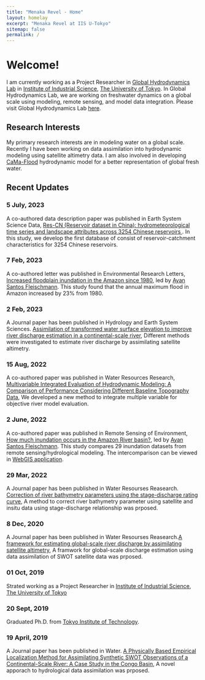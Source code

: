 ```yaml
---
title: "Menaka Revel - Home"
layout: homelay
excerpt: "Menaka Revel at IIS U-Tokyo"
sitemap: false
permalink: /
---
```

# Welcome!

I am currently working as a Project Researcher in [Global Hydrodynamics Lab]("https://global-hydrodynamics.github.io/") in [Institute of Industrial Science]("https://www.iis.u-tokyo.ac.jp/en/"), [The University of Tokyo]("https://www.u-tokyo.ac.jp/en/"). In Global Hydrodynamics Lab, we are working on freshwater dynamics on a global scale using modeling, remote sensing, and model data integration. 
Please visit Global Hydrodynamics Lab [here]("https://global-hydrodynamics.github.io/").

## Research Interests
My primary research interests are in modeling water on a global scale. Recently I have been working on data assimilation into hydrodynamic modeling using satellite altimetry data. I am also involved in developing [CaMa-Flood]("https://github.com/global-hydrodynamics/CaMa-Flood_v4") hydrodynamic model for a better representation of global fresh water.

## Recent Updates
### 5 July, 2023
A co-authored data description paper was published in Earth System Science Data, [Res-CN (Reservoir dataset in China): hydrometeorological time series and landscape attributes across 3254 Chinese reservoirs
](https://doi.org/10.5194/essd-15-2781-2023). In this study, we develop the first database of consist of reservoir-catchment characteristics for 3254 Chinese reservoirs.

### 7 Feb, 2023
A co-authored letter was published in Environmental Research Letters, [Increased floodplain inundation in the Amazon since 1980](https://doi.org/10.1088/1748-9326/acb9a7), led by [Ayan Santos Fleischmann](https://www.ufrgs.br/lsh/team/phd-students/ayan-santos-fleischmann/). This study found that the annual maximum flood in Amazon increased by 23% from 1980.

### 2 Feb, 2023
A Journal paper has been published in Hydrology and Earth System Sciences. [Assimilation of transformed water surface elevation to improve river discharge estimation in a continental-scale river](https://doi.org/10.5194/hess-27-647-2023), Different methods were investigated to estimate river discharge by assimilating satellite altimetry.

### 15 Aug, 2022
A co-authored paper was published in Water Resources Research, [Multivariable Integrated Evaluation of Hydrodynamic Modeling: A Comparison of Performance Considering Different Baseline Topography Data](https://doi.org/10.1029/2021WR031819), We developed a new method to integrate multiple variable for objective river model evaluation. 

### 2 June, 2022
A co-authored paper was published in Remote Sensing of Environment, [How much inundation occurs in the Amazon River basin?](https://doi.org/10.1016/j.rse.2022.113099), led by [Ayan Santos Fleischmann](https://www.ufrgs.br/lsh/team/phd-students/ayan-santos-fleischmann/). This study compares 29 inundation datasets from remote sensing/hydrological modeling. The intercomparison can be viewed in [WebGIS application](https://amazon-inundation.herokuapp.com/).

### 29 Mar, 2022
A Journal paper has been published in Water Resourses Reasearch. [Correction of river bathymetry parameters using the stage-discharge rating curve]("https://agupubs.onlinelibrary.wiley.com/doi/10.1029/2021WR031226"), A method to correct river bathymetry parameter using satellite and insitu data using stage-discharge relationship was prposed.
         
### 8 Dec, 2020
A Journal paper has been published in Water Resourses Reasearch.[A framework for estimating global-scale river discharge by assimilating satellite altimetry]("https://agupubs.onlinelibrary.wiley.com/doi/10.1029/2020WR027876"), A framwork for global-scale discharge estimation using data assimilation of SWOT satellite data was prposed.
         
### 01 Oct, 2019
Strated working as a Project Researcher in [Institute of Industrial Science]("https://www.iis.u-tokyo.ac.jp/en/"), [The University of Tokyo]("https://www.u-tokyo.ac.jp/en/")
   
### 20 Sept, 2019
Graduated Ph.D. from [Tokyo Institute of Technology]("https://www.titech.ac.jp/english/").
   
### 19 April, 2019
A Journal paper has been published in Water. [A Physically Based Empirical Localization Method for Assimilating Synthetic SWOT Observations of a Continental-Scale River: A Case Study in the Congo Basin]("https://www.mdpi.com/2073-4441/11/4/829"), A novel apporach to hydrological data assimilation was prposed.
